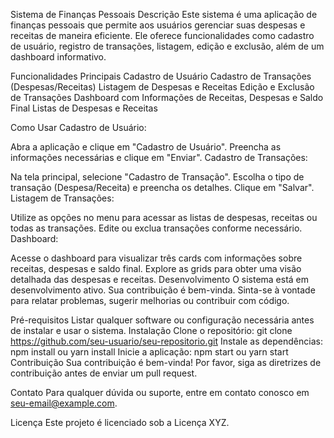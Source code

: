 Sistema de Finanças Pessoais
Descrição
Este sistema é uma aplicação de finanças pessoais que permite aos usuários gerenciar suas despesas e receitas de maneira eficiente. Ele oferece funcionalidades como cadastro de usuário, registro de transações, listagem, edição e exclusão, além de um dashboard informativo.

Funcionalidades Principais
Cadastro de Usuário
Cadastro de Transações (Despesas/Receitas)
Listagem de Despesas e Receitas
Edição e Exclusão de Transações
Dashboard com Informações de Receitas, Despesas e Saldo Final
Listas de Despesas e Receitas


Como Usar
Cadastro de Usuário:

Abra a aplicação e clique em "Cadastro de Usuário".
Preencha as informações necessárias e clique em "Enviar".
Cadastro de Transações:

Na tela principal, selecione "Cadastro de Transação".
Escolha o tipo de transação (Despesa/Receita) e preencha os detalhes.
Clique em "Salvar".
Listagem de Transações:

Utilize as opções no menu para acessar as listas de despesas, receitas ou todas as transações.
Edite ou exclua transações conforme necessário.
Dashboard:

Acesse o dashboard para visualizar três cards com informações sobre receitas, despesas e saldo final.
Explore as grids para obter uma visão detalhada das despesas e receitas.
Desenvolvimento
O sistema está em desenvolvimento ativo. Sua contribuição é bem-vinda. Sinta-se à vontade para relatar problemas, sugerir melhorias ou contribuir com código.

Pré-requisitos
Listar qualquer software ou configuração necessária antes de instalar e usar o sistema.
Instalação
Clone o repositório: git clone https://github.com/seu-usuario/seu-repositorio.git
Instale as dependências: npm install ou yarn install
Inicie a aplicação: npm start ou yarn start
Contribuição
Sua contribuição é bem-vinda! Por favor, siga as diretrizes de contribuição antes de enviar um pull request.

Contato
Para qualquer dúvida ou suporte, entre em contato conosco em seu-email@example.com.

Licença
Este projeto é licenciado sob a Licença XYZ.
